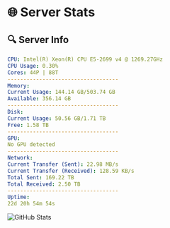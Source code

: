 # 🌐 Server Stats
## 🔍 Server Info
```yaml
CPU: Intel(R) Xeon(R) CPU E5-2699 v4 @ 1269.27GHz
CPU Usage: 0.30%
Cores: 44P | 88T
-----------------------------------
Memory:
Current Usage: 144.14 GB/503.74 GB
Available: 356.14 GB
-----------------------------------
Disk:
Current Usage: 50.56 GB/1.71 TB
Free: 1.58 TB
-----------------------------------
GPU:
No GPU detected
-----------------------------------
Network:
Current Transfer (Sent): 22.98 MB/s
Current Transfer (Received): 128.59 KB/s
Total Sent: 169.22 TB
Total Received: 2.50 TB
-----------------------------------
Uptime:
22d 20h 54m 54s
```
![GitHub Stats](https://img.shields.io/badge/Updated-2025-03-02_19:38:12-blue)
